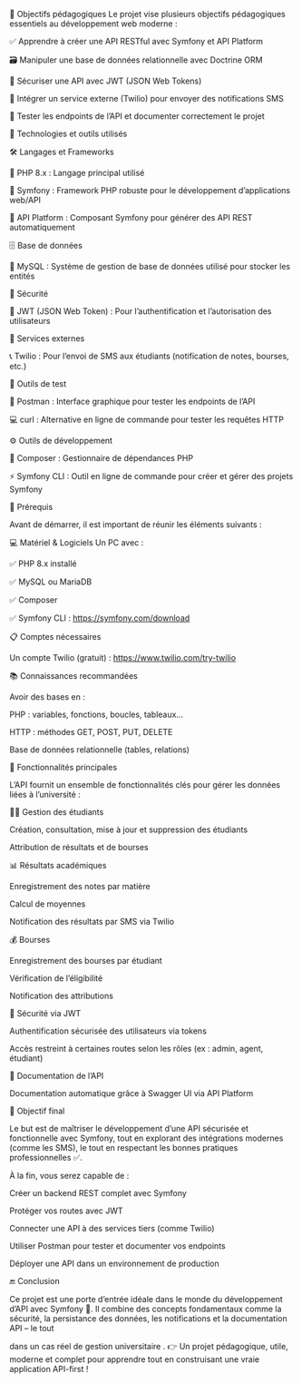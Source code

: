 🎯 Objectifs pédagogiques
Le projet vise plusieurs objectifs pédagogiques essentiels au développement web moderne :

✅ Apprendre à créer une API RESTful avec Symfony et API Platform

🗃️ Manipuler une base de données relationnelle avec Doctrine ORM

🔐 Sécuriser une API avec JWT (JSON Web Tokens)

📲 Intégrer un service externe (Twilio) pour envoyer des notifications SMS

🧪 Tester les endpoints de l’API et documenter correctement le projet


🧰 Technologies et outils utilisés


   🛠️ Langages et Frameworks
   
   🐘 PHP 8.x : Langage principal utilisé

   🎯 Symfony : Framework PHP robuste pour le développement d’applications web/API

  🔌 API Platform : Composant Symfony pour générer des API REST automatiquement

   🗄️ Base de données
   
  🐬 MySQL : Système de gestion de base de données utilisé pour stocker les entités

  🔐 Sécurité
  
  🧾 JWT (JSON Web Token) : Pour l’authentification et l’autorisation des utilisateurs

  📲 Services externes
  
  📞 Twilio : Pour l’envoi de SMS aux étudiants (notification de notes, bourses, etc.)

  🧪 Outils de test
  
  🔬 Postman : Interface graphique pour tester les endpoints de l’API

  💻 curl : Alternative en ligne de commande pour tester les requêtes HTTP

  ⚙️ Outils de développement

  💾 Composer : Gestionnaire de dépendances PHP

  ⚡ Symfony CLI : Outil en ligne de commande pour créer et gérer des projets Symfony
  

🧠 Prérequis

Avant de démarrer, il est important de réunir les éléments suivants :

  💻 Matériel & Logiciels
   Un PC avec :

   ✅ PHP 8.x installé

   ✅ MySQL ou MariaDB
 
   ✅ Composer

   ✅ Symfony CLI : https://symfony.com/download

📋 Comptes nécessaires

   Un compte Twilio (gratuit) : https://www.twilio.com/try-twilio

📚 Connaissances recommandées

Avoir des bases en :

   PHP : variables, fonctions, boucles, tableaux...

   HTTP : méthodes GET, POST, PUT, DELETE

   Base de données relationnelle (tables, relations)

📌 Fonctionnalités principales

   L’API fournit un ensemble de fonctionnalités clés pour gérer les données liées à l’université :

👨‍🎓 Gestion des étudiants

   Création, consultation, mise à jour et suppression des étudiants

   Attribution de résultats et de bourses

📊 Résultats académiques

  Enregistrement des notes par matière

  Calcul de moyennes

  Notification des résultats par SMS via Twilio

💰 Bourses

   Enregistrement des bourses par étudiant

   Vérification de l’éligibilité

   Notification des attributions

🔐 Sécurité via JWT

   Authentification sécurisée des utilisateurs via tokens

   Accès restreint à certaines routes selon les rôles (ex : admin, agent, étudiant)

🧾 Documentation de l’API

   Documentation automatique grâce à Swagger UI via API Platform

🚀 Objectif final

   Le but est de maîtriser le développement d’une API sécurisée et fonctionnelle avec Symfony, tout en explorant des intégrations modernes (comme les SMS), le tout en respectant les bonnes pratiques professionnelles ✅.

   À la fin, vous serez capable de :

   Créer un backend REST complet avec Symfony

   Protéger vos routes avec JWT

   Connecter une API à des services tiers (comme Twilio)

   Utiliser Postman pour tester et documenter vos endpoints

   Déployer une API dans un environnement de production

🔚 Conclusion

  Ce projet est une porte d’entrée idéale dans le monde du développement d’API avec Symfony 🧠. Il combine des concepts fondamentaux comme la sécurité, la persistance des données, les notifications et la documentation API – le tout
  
  dans un cas réel de gestion universitaire .
👉 Un projet pédagogique, utile, moderne et complet pour apprendre tout en construisant une vraie application API-first !
